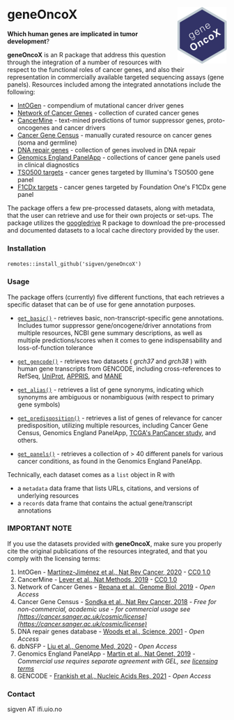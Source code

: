 &nbsp;

# geneOncoX <a href="https://sigven.github.io/geneOncoX/"><img src="man/figures/logo.png" align="right" height="130" width="113"/></a>

__Which human genes are implicated in tumor development__? 

**geneOncoX** is an R package that address this question through the integration of a number of resources with respect to the functional roles of cancer genes, and also their representation in commercially available targeted sequencing assays (gene panels). Resources included among the integrated annotations include the following:

-   [IntOGen](https://www.intogen.org/download) - compendium of mutational cancer driver genes
-   [Network of Cancer Genes](http://ncg.kcl.ac.uk/) - collection of curated cancer genes
-   [CancerMine](http://bionlp.bcgsc.ca/cancermine/) - text-mined predictions of tumor suppressor genes, proto-oncogenes and cancer drivers
-   [Cancer Gene Census](https://cancer.sanger.ac.uk/census) - manually curated resource on cancer genes (soma and germline)
-   [DNA repair genes](https://www.mdanderson.org/documents/Labs/Wood-Laboratory/human-dna-repair-genes.html) - collection of genes involved in DNA repair
-   [Genomics England PanelApp](https://panelapp.genomicsengland.co.uk/) - collections of cancer gene panels used in clinical diagnostics
-   [TSO500 targets](https://emea.illumina.com/products/by-brand/trusight-oncology/tso-500-portfolio.html) - cancer genes targeted by Illumina's TSO500 gene panel
-   [F1CDx targets](https://www.foundationmedicine.com/test/foundationone-cdx) - cancer genes targeted by Foundation One's F1CDx gene panel

The package offers a few pre-processed datasets, along with metadata, that the user can retrieve and use for their own projects or set-ups. The package utilizes the [googledrive](https://googledrive.tidyverse.org/) R package to download the pre-processed and documented datasets to a local cache directory provided by the user.

### Installation

`remotes::install_github('sigven/geneOncoX')`

### Usage

The package offers (currently) five different functions, that each retrieves a specific dataset that can be of use for gene annotation purposes.

-   [`get_basic()`](https://sigven.github.io/geneOncoX/reference/get_basic.html) - retrieves basic, non-transcript-specific gene annotations. Includes tumor suppressor gene/oncogene/driver annotations from multiple resources, NCBI gene summary descriptions, as well as multiple predictions/scores when it comes to gene indispensability and loss-of-function tolerance

-   [`get_gencode()`](https://sigven.github.io/geneOncoX/reference/get_gencode.html) - retrieves two datasets ( *grch37* and *grch38* ) with human gene transcripts from GENCODE, including cross-references to RefSeq, [UniProt](https://www.uniprot.org), [APPRIS](https://appris.bioinfo.cnio.es/#/), and [MANE](https://www.ncbi.nlm.nih.gov/refseq/MANE/)

-   [`get_alias()`](https://sigven.github.io/geneOncoX/reference/get_alias.html) - retrieves a list of gene synonyms, indicating which synonyms are ambiguous or nonambiguous (with respect to primary gene symbols)

-   [`get_predisposition()`](https://sigven.github.io/geneOncoX/reference/get_predisposition.html) - retrieves a list of genes of relevance for cancer predisposition, utilizing multiple resources, including Cancer Gene Census, Genomics England PanelApp, [TCGA's PanCancer study](https://pubmed.ncbi.nlm.nih.gov/29625052/), and others.

-   [`get_panels()`](https://sigven.github.io/geneOncoX/reference/get_panels.html) - retrieves a collection of \> 40 different panels for various cancer conditions, as found in the Genomics England PanelApp.

Technically, each dataset comes as a `list` object in R with

-   a `metadata` data frame that lists URLs, citations, and versions of underlying resources
-   a `records` data frame that contains the actual gene/transcript annotations

### IMPORTANT NOTE

If you use the datasets provided with **geneOncoX**, make sure you properly cite the original publications of the resources integrated, and that you comply with the licensing terms:

1.  IntOGen - [Martínez-Jiménez et al., Nat Rev Cancer, 2020](https://pubmed.ncbi.nlm.nih.gov/32778778/) - [CC0 1.0](https://creativecommons.org/publicdomain/zero/1.0/)
2.  CancerMine - [Lever et al., Nat Methods, 2019](https://pubmed.ncbi.nlm.nih.gov/31110280/) - [CC0 1.0](https://creativecommons.org/publicdomain/zero/1.0/)
3.  Network of Cancer Genes - [Repana et al., Genome Biol, 2019](https://pubmed.ncbi.nlm.nih.gov/30606230/) - *Open Access*
4.  Cancer Gene Census - [Sondka et al., Nat Rev Cancer, 2018](https://pubmed.ncbi.nlm.nih.gov/30293088/) - *Free for non-commercial, academic use - for commercial usage see [https://cancer.sanger.ac.uk/cosmic/license](https://cancer.sanger.ac.uk/cosmic/license)*
5.  DNA repair genes database - [Woods et al., Science, 2001](https://pubmed.ncbi.nlm.nih.gov/11181991/) - *Open Access*
6.  dbNSFP - [Liu et al., Genome Med, 2020](https://pubmed.ncbi.nlm.nih.gov/33261662/) - *Open Access*
7.  Genomics England PanelApp - [Martin et al., Nat Genet, 2019](https://pubmed.ncbi.nlm.nih.gov/31676867/) - *Commercial use requires separate agreement with GEL, see [licensing terms](https://panelapp.genomicsengland.co.uk/media/files/GEL_-_PanelApp_Terms_of_Use_December_2019.pdf)*
8.  GENCODE - [Frankish et al., Nucleic Acids Res, 2021](https://pubmed.ncbi.nlm.nih.gov/33270111) - *Open Access*

### Contact

sigven AT ifi.uio.no
